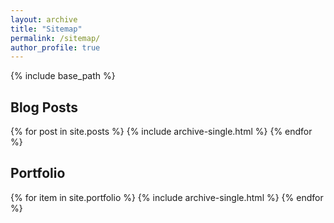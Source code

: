 ```yaml
---
layout: archive
title: "Sitemap"
permalink: /sitemap/
author_profile: true
---
```


{% include base_path %}



<h2>Blog Posts</h2>
{% for post in site.posts %}
  {% include archive-single.html %}
{% endfor %}

<h2>Portfolio</h2>
{% for item in site.portfolio %}
  {% include archive-single.html %}
{% endfor %}
